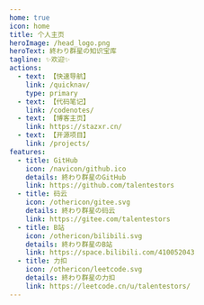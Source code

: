 ```yaml
---
home: true
icon: home
title: 个人主页
heroImage: /head_logo.png
heroText: 終わり群星の知识宝库
tagline: ✨欢迎✨
actions:
  - text: 【快速导航】
    link: /quicknav/
    type: primary
  - text: 【代码笔记】
    link: /codenotes/
  - text: 【博客主页】
    link: https://stazxr.cn/
  - text: 【开源项目】
    link: /projects/
features:
  - title: GitHub
    icon: /navicon/github.ico
    details: 終わり群星のGitHub
    link: https://github.com/talentestors
  - title: 码云
    icon: /othericon/gitee.svg
    details: 終わり群星の码云
    link: https://gitee.com/talentestors
  - title: B站
    icon: /othericon/bilibili.svg
    details: 終わり群星のB站
    link: https://space.bilibili.com/410052043
  - title: 力扣
    icon: /othericon/leetcode.svg
    details: 終わり群星の力扣
    link: https://leetcode.cn/u/talentestors/
---
```


